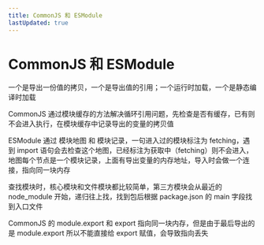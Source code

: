 ```yaml
---
title: CommonJS 和 ESModule
lastUpdated: true
---
```


# CommonJS 和 ESModule

一个是导出一份值的拷贝，一个是导出值的引用；一个运行时加载，一个是静态编译时加载

CommonJS 通过模块缓存的方法解决循环引用问题，先检查是否有缓存，已有则不会进入执行，在模块缓存中记录导出的变量的拷贝值

ESModule 通过 模块地图 和 模块记录，一句进入过的模块标注为 fetching，遇到 import 语句会去检查这个地图，已经标注为获取中（fetching）则不会进入，地图每个节点是一个模块记录，上面有导出变量的内存地址，导入时会做一个连接，指向同一块内存

查找模块时，核心模块和文件模块都比较简单，第三方模块会从最近的 node_module 开始，递归往上找，找到包后根据 package.json 的 main 字段找到入口文件

CommonJS 的 module.export 和 export 指向同一块内存，但是由于最后导出的是 module.export 所以不能直接给 export 赋值，会导致指向丢失
